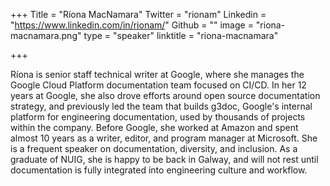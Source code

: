 +++
Title = "Ríona MacNamara‎"
Twitter = "rionam"
Linkedin = "https://www.linkedin.com/in/rionam/"
Github = ""
image = "riona-macnamara.png"
type = "speaker"
linktitle = "riona-macnamara"

+++

Ríona is senior staff technical writer at Google, where she manages the Google Cloud Platform documentation team focused on CI/CD. In her 12 years at Google, she also drove efforts around open source documentation strategy, and previously led the team that builds g3doc, Google's internal platform for engineering documentation, used by thousands of projects within the company. Before Google, she worked at Amazon and spent almost 10 years as a writer, editor, and program manager at Microsoft. She is a frequent speaker on documentation, diversity, and inclusion. As a graduate of NUIG, she is happy to be back in Galway, and will not rest until documentation is fully integrated into engineering culture and workflow. 
